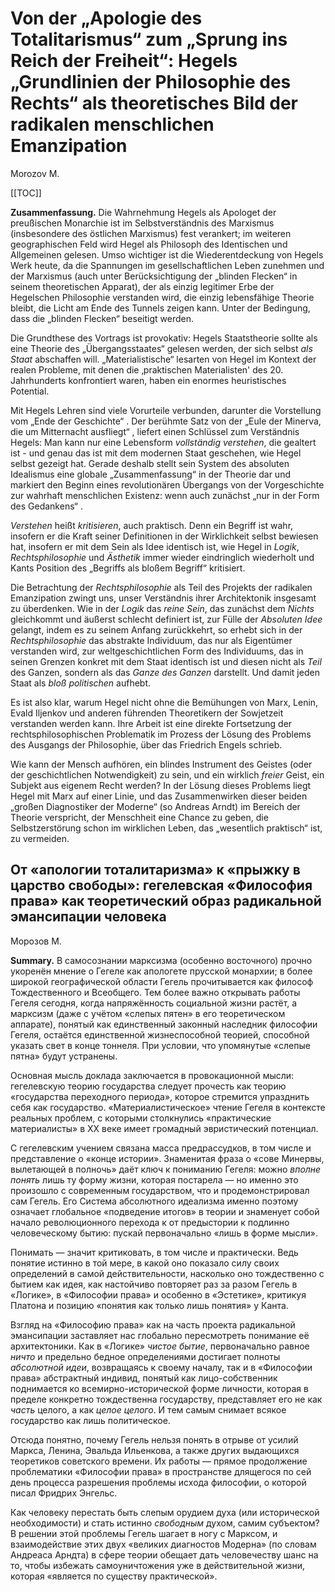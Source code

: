 # Von der „Apologie des Totalitarismus“ zum „Sprung ins Reich der Freiheit“: Hegels „Grundlinien der Philosophie des Rechts“ als theoretisches Bild der radikalen menschlichen Emanzipation

Morozov M.

[[TOC]]

**Zusammenfassung.** Die Wahrnehmung Hegels als Apologet der preußischen Monarchie ist im Selbstverständnis des Marxismus (insbesondere des östlichen Marxismus) fest verankert; im weiteren geographischen Feld wird Hegel als Philosoph des Identischen und Allgemeinen gelesen. Umso wichtiger ist die Wiederentdeckung von Hegels Werk heute, da die Spannungen im gesellschaftlichen Leben zunehmen und der Marxismus (auch unter Berücksichtigung der „blinden Flecken“ in seinem theoretischen Apparat), der als einzig legitimer Erbe der Hegelschen Philosophie verstanden wird, die einzig lebensfähige Theorie bleibt, die Licht am Ende des Tunnels zeigen kann. Unter der Bedingung, dass die „blinden Flecken“ beseitigt werden.

Die Grundthese des Vortrags ist provokativ: Hegels Staatstheorie sollte als eine Theorie des „Übergangsstaates“ gelesen werden, der sich selbst *als Staat* abschaffen will. „Materialistische“ lesarten von Hegel im Kontext der realen Probleme, mit denen die ‚praktischen Materialisten' des 20. Jahrhunderts konfrontiert waren, haben ein enormes heuristisches Potential.

Mit Hegels Lehren sind viele Vorurteile verbunden, darunter die Vorstellung vom „Ende der Geschichte“ . Der berühmte Satz von der „Eule der Minerva, die um Mitternacht ausfliegt“ , liefert einen Schlüssel zum Verständnis Hegels: Man kann nur eine Lebensform *vollständig verstehen*, die gealtert ist - und genau das ist mit dem modernen Staat geschehen, wie Hegel selbst gezeigt hat. Gerade deshalb stellt sein System des absoluten Idealismus eine globale „Zusammenfassung“ in der Theorie dar und markiert den Beginn eines revolutionären Übergangs von der Vorgeschichte zur wahrhaft menschlichen Existenz: wenn auch zunächst „nur in der Form des Gedankens“ .

*Verstehen* heißt *kritisieren*, auch praktisch. Denn ein Begriff ist wahr, insofern er die Kraft seiner Definitionen in der Wirklichkeit selbst bewiesen hat, insofern er mit dem Sein als Idee identisch ist, wie Hegel in *Logik*, *Rechtsphilosophie* und *Ästhetik* immer wieder eindringlich wiederholt und Kants Position des „Begriffs als bloßem Begriff“ kritisiert.

Die Betrachtung der *Rechtsphilosophie* als Teil des Projekts der radikalen Emanzipation zwingt uns, unser Verständnis ihrer Architektonik insgesamt zu überdenken. Wie in der *Logik* das *reine Sein*, das zunächst dem *Nichts* gleichkommt und äußerst schlecht definiert ist, zur Fülle der *Absoluten Idee* gelangt, indem es zu seinem Anfang zurückkehrt, so erhebt sich in der *Rechtsphilosophie* das abstrakte Individuum, das nur als Eigentümer verstanden wird, zur weltgeschichtlichen Form des Individuums, das in seinen Grenzen konkret mit dem Staat identisch ist und diesen nicht als *Teil* des Ganzen, sondern als das *Ganze des Ganzen* darstellt. Und damit jeden Staat als *bloß politischen* aufhebt.

Es ist also klar, warum Hegel nicht ohne die Bemühungen von Marx, Lenin, Evald Iljenkov und anderen führenden Theoretikern der Sowjetzeit verstanden werden kann. Ihre Arbeit ist eine direkte Fortsetzung der rechtsphilosophischen Problematik im Prozess der Lösung des Problems des Ausgangs der Philosophie, über das Friedrich Engels schrieb.

Wie kann der Mensch aufhören, ein blindes Instrument des Geistes (oder der geschichtlichen Notwendigkeit) zu sein, und ein wirklich *freier* Geist, ein Subjekt aus eigenem Recht werden? In der Lösung dieses Problems liegt Hegel mit Marx auf einer Linie, und das Zusammenwirken dieser beiden „großen Diagnostiker der Moderne“ (so Andreas Arndt) im Bereich der Theorie verspricht, der Menschheit eine Chance zu geben, die Selbstzerstörung schon im wirklichen Leben, das „wesentlich praktisch“ ist, zu vermeiden.

## От «апологии тоталитаризма» к «прыжку в царство свободы»: гегелевская «Философия права» как теоретический образ радикальной эмансипации человека

Морозов М.

**Summary.** В самосознании марксизма (особенно восточного) прочно укоренён мнение о Гегеле как апологете прусской монархии; в более широкой географической области Гегель прочитывается как философ Тождественного и Всеобщего. Тем более важно открывать работы Гегеля сегодня, когда напряжённость социальной жизни растёт, а марксизм (даже с учётом «слепых пятен» в его теоретическом аппарате), понятый как единственный законный наследник философии Гегеля, остаётся единственной жизнеспособной теорией, способной указать свет в конце тоннеля. При условии, что упомянутые «слепые пятна» будут устранены.

Основная мысль доклада заключается в провокационной мысли: гегелевскую теорию государства следует прочесть как теорию «государства переходного периода», которое стремится упразднить себя как государство. «Материалистическое» чтение Гегеля в контексте реальных проблем, с которыми столкнулись «практические материалисты» в XX веке имеет громадный эвристический потенциал.

С гегелевским учением связана масса предрассудков, в том числе и представление о «конце истории». Знаменитая фраза о «сове Минервы, вылетающей в полночь» даёт ключ к пониманию Гегеля: можно *вполне понять* лишь ту форму жизни, которая постарела — но именно это произошло с современным государством, что и продемонстрировал сам Гегель. Его Система абсолютного идеализма именно поэтому означает глобальное «подведение итогов» в теории и знаменует собой начало революционного перехода к от предыстории к подлинно человеческому бытию: пускай первоначально «лишь в форме мысли».

Понимать — значит критиковать, в том числе и практически. Ведь понятие истинно в той мере, в какой оно показало силу своих определений в самой действительности, насколько оно тождественно с бытием как идея, как настойчиво повторяет раз за разом Гегель в «Логике», в «Философии права» и особенно в «Эстетике», критикуя Платона и позицию «понятия как только лишь понятия» у Канта.

Взгляд на «Философию права» как на часть проекта радикальной эмансипации заставляет нас глобально пересмотреть понимание её архитектоники. Как в «Логике» *чистое бытие*, первоначально равное *ничто* и предельно бедное определениями достигает полноты *абсолютной идеи*, возвращаясь к своему началу, так и в «Философии права» абстрактный индивид, понятый как лицо-собственник поднимается ко всемирно-исторической форме личности, которая в пределе конкретно тождественна государству, представляет его не как *часть* целого, а как *целое целого*. И тем самым снимает всякое государство как лишь политическое.

Отсюда понятно, почему Гегель нельзя понять в отрыве от усилий Маркса, Ленина, Эвальда Ильенкова, а также других выдающихся теоретиков советского времени. Их работы — прямое продолжение проблематики «Философии права» в пространстве длящегося по сей день процесса разрешения проблемы исхода философии, о которой писал Фридрих Энгельс.

Как человеку перестать быть слепым орудием духа (или исторической необходимости) и стать истинно *свободным* духом, самим субъектом? В решении этой проблемы Гегель шагает в ногу с Марксом, и взаимодействие этих двух «великих диагностов Модерна» (по словам Андреаса Арндта) в сфере теории обещает дать человечеству шанс на то, чтобы избежать самоуничтожения уже в действительной жизни, которая «является по существу практической».